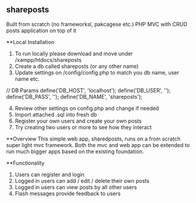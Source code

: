 ## shareposts
Built from scratch (no frameworksl, pakcagese etc.) PHP MVC with CRUD posts application on top of it

**Local Installation

1. To run locally please download and move under <your drive>/xampp/htdocs/shareposts
2. Create a db called shareposts (or any other name)
3. Update settings on /config/config.php to match you db name, user name etc.

  // DB Params
  define('DB_HOST', 'localhost');
  define('DB_USER', '');
  define('DB_PASS', '');
  define('DB_NAME', 'shareposts');
  
4. Review other settings on config.php and change if needed  
5. Import attached .sql into fresh db
6. Register your own users and create your own posts
7. Try creating two users or more to see how they interact

**Overview
This simple web app, sharedposts, runs on a from scratch super light mvc framework.
Both the mvc and web app can be extended to run much bigger apps based on the existing foundation.

**Functionality
1. Users can register and login
2. Logged in users can add / edit / delete their own posts
3. Logged in users can view posts by all other users
4. Flash messages provide feedback to users




